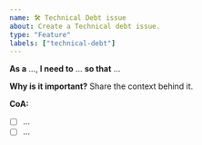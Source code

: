 ```yaml
---
name: 🛠️ Technical Debt issue
about: Create a Technical debt issue.
type: "Feature"
labels: ["technical-debt"]
---
```


**As a** ...,
**I need to** ...
**so that** ...

**Why is it important?** Share the context behind it.

**CoA:**
- [ ] ...
- [ ] ...
